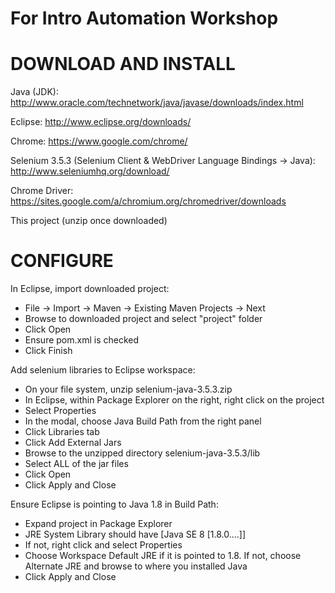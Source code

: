 # For Intro Automation Workshop

DOWNLOAD AND INSTALL
=====================
Java (JDK): http://www.oracle.com/technetwork/java/javase/downloads/index.html

Eclipse: http://www.eclipse.org/downloads/

Chrome: https://www.google.com/chrome/

Selenium 3.5.3 (Selenium Client & WebDriver Language Bindings -> Java): http://www.seleniumhq.org/download/

Chrome Driver: https://sites.google.com/a/chromium.org/chromedriver/downloads

This project (unzip once downloaded)


CONFIGURE
============
In Eclipse, import downloaded project:
- File -> Import -> Maven -> Existing Maven Projects -> Next
- Browse to downloaded project and select "project" folder
- Click Open
- Ensure pom.xml is checked 
- Click Finish

Add selenium libraries to Eclipse workspace:
- On your file system, unzip selenium-java-3.5.3.zip
- In Eclipse, within Package Explorer on the right, right click on the project
- Select Properties
- In the modal, choose Java Build Path from the right panel
- Click Libraries tab
- Click Add External Jars
- Browse to the unzipped directory selenium-java-3.5.3/lib
- Select ALL of the jar files
- Click Open
- Click Apply and Close
    
Ensure Eclipse is pointing to Java 1.8 in Build Path:
- Expand project in Package Explorer
- JRE System Library should have [Java SE 8 [1.8.0....]]
- If not, right click and select Properties
- Choose Workspace Default JRE if it is pointed to 1.8. If not, choose Alternate JRE and browse to where you installed Java
- Click Apply and Close
